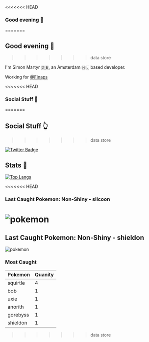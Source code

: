 <<<<<<< HEAD
### Good evening 🌙
=======
## Good evening 🌙
>>>>>>> data store

I'm Simon Martyr 🇬🇧, an Amsterdam 🇳🇱 based developer. 

Working for [@Finaps](https://www.finaps.nl/) 


<<<<<<< HEAD
### Social Stuff 🐯
=======
## Social Stuff 👆
>>>>>>> data store

[![Twitter Badge](https://img.shields.io/badge/-@vintage_si-1ca0f1?style=flat-square&labelColor=1ca0f1&logo=twitter&logoColor=white&link=https://twitter.com/vintage_si)](https://twitter.com/vintage_si)

## Stats 🤖

[![Top Langs](https://github-readme-stats.vercel.app/api/top-langs/?username=simonmartyr&layout=compact)](https://github.com/anuraghazra/github-readme-stats)

<<<<<<< HEAD
### Last Caught Pokemon: Non-Shiny - silcoon
 
![pokemon](https:&#x2F;&#x2F;raw.githubusercontent.com&#x2F;PokeAPI&#x2F;sprites&#x2F;master&#x2F;sprites&#x2F;pokemon&#x2F;266.png) 
=======
## Last Caught Pokemon: Non-Shiny - shieldon
 
![pokemon](https:&#x2F;&#x2F;raw.githubusercontent.com&#x2F;PokeAPI&#x2F;sprites&#x2F;master&#x2F;sprites&#x2F;pokemon&#x2F;410.png) 

### Most Caught

Pokemon | Quanity |
--- | --- |
squirtle|4
bob|1
uxie|1
anorith|1
gorebyss|1
shieldon|1

>>>>>>> data store

